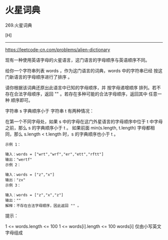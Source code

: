 # 火星词典
269.火星词典

[H]

---
https://leetcode-cn.com/problems/alien-dictionary


现有一种使用英语字母的火星语言，这门语言的字母顺序与英语顺序不同。

给你一个字符串列表 words ，作为这门语言的词典，words 中的字符串已经 按这门新语言的字母顺序进行了排序 。

请你根据该词典还原出此语言中已知的字母顺序，并 按字母递增顺序 排列。若不存在合法字母顺序，返回 "" 。若存在多种可能的合法字母顺序，返回其中 任意一种 顺序即可。

字符串 s 字典顺序小于 字符串 t 有两种情况：

在第一个不同字母处，如果 s 中的字母在这门外星语言的字母顺序中位于 t 中字母之前，那么 s 的字典顺序小于 t 。
如果前面 min(s.length, t.length) 字母都相同，那么 s.length < t.length 时，s 的字典顺序也小于 t 。
 
```
示例 1：

输入：words = ["wrt","wrf","er","ett","rftt"]
输出："wertf"
示例 2：

输入：words = ["z","x"]
输出："zx"
示例 3：

输入：words = ["z","x","z"]
输出：""
解释：不存在合法字母顺序，因此返回 "" 。
```

提示：

1 <= words.length <= 100
1 <= words[i].length <= 100
words[i] 仅由小写英文字母组成
